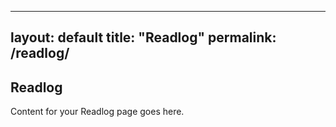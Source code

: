 <!-- readlog.md -->
---
layout: default
title: "Readlog"
permalink: /readlog/
---

## Readlog

Content for your Readlog page goes here.
